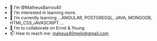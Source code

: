 - 👋 I’m @MatheusBarros40
- 👀 I’m interested in learning more.
- 🌱 I’m currently learning ...ANGULAR, POSTGRESQL, JAVA, MONGODB, HTML,CSS,JAVASCRIPT ...
- 💞️ I’m to collaborate on Ernst & Young
- 📫 How to reach me: maheus40melo@gmail.com

<!---
MatheusBarros40/MatheusBarros40 is a ✨ special ✨ repository because its `README.md` (this file) appears on your GitHub profile.
You can click the Preview link to take a look at your changes.
--->
